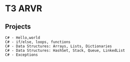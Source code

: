 # T3 ARVR

## Projects
    C# - Hello,world
    C# - if/else, loops, functions
    C# - Data Structures: Arrays, Lists, Dictionaries
    C# - Data Structures: HashSet, Stack, Queue, LinkedList
    C# - Exceptions